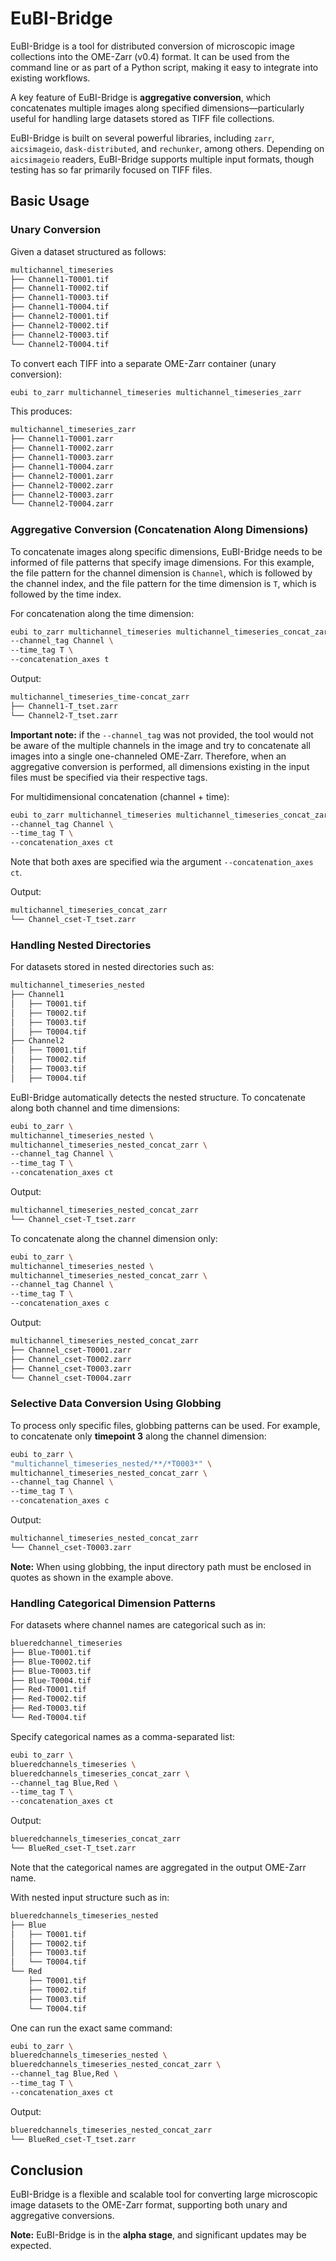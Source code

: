# EuBI-Bridge  

EuBI-Bridge is a tool for distributed conversion of microscopic image collections into the OME-Zarr (v0.4) format. It can be used from the command line or as part of a Python script, making it easy to integrate into existing workflows.  

A key feature of EuBI-Bridge is **aggregative conversion**, which concatenates multiple images along specified dimensions—particularly useful for handling large datasets stored as TIFF file collections.  

EuBI-Bridge is built on several powerful libraries, including `zarr`, `aicsimageio`, `dask-distributed`, and `rechunker`, among others. 
Depending on `aicsimageio` readers, EuBI-Bridge supports multiple input formats, though testing has so far primarily focused on TIFF files.

## Basic Usage  

### Unary Conversion  

Given a dataset structured as follows:  

```bash
multichannel_timeseries
├── Channel1-T0001.tif
├── Channel1-T0002.tif
├── Channel1-T0003.tif
├── Channel1-T0004.tif
├── Channel2-T0001.tif
├── Channel2-T0002.tif
├── Channel2-T0003.tif
└── Channel2-T0004.tif
```  

To convert each TIFF into a separate OME-Zarr container (unary conversion):  

```bash
eubi to_zarr multichannel_timeseries multichannel_timeseries_zarr
```  

This produces:  

```bash
multichannel_timeseries_zarr
├── Channel1-T0001.zarr
├── Channel1-T0002.zarr
├── Channel1-T0003.zarr
├── Channel1-T0004.zarr
├── Channel2-T0001.zarr
├── Channel2-T0002.zarr
├── Channel2-T0003.zarr
└── Channel2-T0004.zarr
```  

### Aggregative Conversion (Concatenation Along Dimensions)  

To concatenate images along specific dimensions, EuBI-Bridge needs to be informed
of file patterns that specify image dimensions. For this example,
the file pattern for the channel dimension is `Channel`, which is followed by the channel index,
and the file pattern for the time dimension is `T`, which is followed by the time index.

For concatenation along the time dimension:

```bash
eubi to_zarr multichannel_timeseries multichannel_timeseries_concat_zarr \
--channel_tag Channel \
--time_tag T \
--concatenation_axes t
```  

Output:  

```bash
multichannel_timeseries_time-concat_zarr
├── Channel1-T_tset.zarr
└── Channel2-T_tset.zarr
```  

**Important note:** if the `--channel_tag` was not provided, the tool would not be aware
of the multiple channels in the image and try to concatenate all images into a single one-channeled OME-Zarr. Therefore, 
when an aggregative conversion is performed, all dimensions existing in the input files must be specified via their respective tags. 

For multidimensional concatenation (channel + time):

```bash
eubi to_zarr multichannel_timeseries multichannel_timeseries_concat_zarr \
--channel_tag Channel \
--time_tag T \
--concatenation_axes ct
```  

Note that both axes are specified wia the argument `--concatenation_axes ct`.

Output:  

```bash
multichannel_timeseries_concat_zarr
└── Channel_cset-T_tset.zarr
```  

### Handling Nested Directories  

For datasets stored in nested directories such as:  

```bash
multichannel_timeseries_nested
├── Channel1
│   ├── T0001.tif
│   ├── T0002.tif
│   ├── T0003.tif
│   ├── T0004.tif
├── Channel2
│   ├── T0001.tif
│   ├── T0002.tif
│   ├── T0003.tif
│   ├── T0004.tif
```  

EuBI-Bridge automatically detects the nested structure. To concatenate along both channel and time dimensions:  

```bash
eubi to_zarr \
multichannel_timeseries_nested \
multichannel_timeseries_nested_concat_zarr \
--channel_tag Channel \
--time_tag T \
--concatenation_axes ct
```  

Output:  

```bash
multichannel_timeseries_nested_concat_zarr
└── Channel_cset-T_tset.zarr
```  

To concatenate along the channel dimension only:  

```bash
eubi to_zarr \
multichannel_timeseries_nested \
multichannel_timeseries_nested_concat_zarr \
--channel_tag Channel \
--time_tag T \
--concatenation_axes c
```  

Output:  

```bash
multichannel_timeseries_nested_concat_zarr
├── Channel_cset-T0001.zarr
├── Channel_cset-T0002.zarr
├── Channel_cset-T0003.zarr
└── Channel_cset-T0004.zarr
```  

### Selective Data Conversion Using Globbing  

To process only specific files, globbing patterns can be used. For example, to concatenate only **timepoint 3** along the channel dimension:  

```bash
eubi to_zarr \
"multichannel_timeseries_nested/**/*T0003*" \
multichannel_timeseries_nested_concat_zarr \
--channel_tag Channel \
--time_tag T \
--concatenation_axes c
```  

Output:  

```bash
multichannel_timeseries_nested_concat_zarr
└── Channel_cset-T0003.zarr
```  

**Note:** When using globbing, the input directory path must be enclosed in quotes as shown in the example above.  

### Handling Categorical Dimension Patterns  

For datasets where channel names are categorical such as in:

```bash
blueredchannel_timeseries
├── Blue-T0001.tif
├── Blue-T0002.tif
├── Blue-T0003.tif
├── Blue-T0004.tif
├── Red-T0001.tif
├── Red-T0002.tif
├── Red-T0003.tif
└── Red-T0004.tif
```

Specify categorical names as a comma-separated list:  

```bash
eubi to_zarr \
blueredchannels_timeseries \
blueredchannels_timeseries_concat_zarr \
--channel_tag Blue,Red \
--time_tag T \
--concatenation_axes ct
```  

Output:  

```bash
blueredchannels_timeseries_concat_zarr
└── BlueRed_cset-T_tset.zarr
```  

Note that the categorical names are aggregated in the output OME-Zarr name.  


With nested input structure such as in:  

```bash
blueredchannels_timeseries_nested
├── Blue
│   ├── T0001.tif
│   ├── T0002.tif
│   ├── T0003.tif
│   └── T0004.tif
└── Red
    ├── T0001.tif
    ├── T0002.tif
    ├── T0003.tif
    └── T0004.tif
```  

One can run the exact same command:

```bash
eubi to_zarr \
blueredchannels_timeseries_nested \
blueredchannels_timeseries_nested_concat_zarr \
--channel_tag Blue,Red \
--time_tag T \
--concatenation_axes ct
```  

Output:  

```bash
blueredchannels_timeseries_nested_concat_zarr
└── BlueRed_cset-T_tset.zarr
```

## Conclusion  

EuBI-Bridge is a flexible and scalable tool for converting large microscopic image datasets to the OME-Zarr format, 
supporting both unary and aggregative conversions.  

**Note:** EuBI-Bridge is in the **alpha stage**, and significant updates may be expected.



